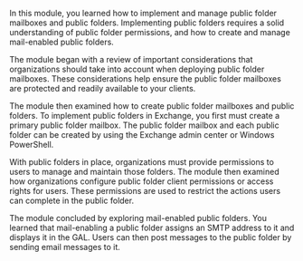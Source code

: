 In this module, you learned how to implement and manage public folder mailboxes and public folders. Implementing public folders requires a solid understanding of public folder permissions, and how to create and manage mail-enabled public folders.

The module began with a review of important considerations that organizations should take into account when deploying public folder mailboxes. These considerations help ensure the public folder mailboxes are protected and readily available to your clients.

The module then examined how to create public folder mailboxes and public folders. To implement public folders in Exchange, you first must create a primary public folder mailbox. The public folder mailbox and each public folder can be created by using the Exchange admin center or Windows PowerShell.

With public folders in place, organizations must provide permissions to users to manage and maintain those folders. The module then examined how organizations configure public folder client permissions or access rights for users. These permissions are used to restrict the actions users can complete in the public folder.

The module concluded by exploring mail-enabled public folders. You learned that mail-enabling a public folder assigns an SMTP address to it and displays it in the GAL. Users can then post messages to the public folder by sending email messages to it.
